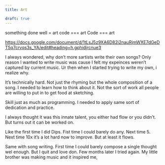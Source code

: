 ```yaml
---
title: Art

draft: true
---
```


something done well = art
code === art 
Code === art 

https://docs.google.com/document/d/1tLsJ5z9XA6D82i2nauRjmWXE7dGeDT5q7crvqs3s_YA/edit#heading=h.gphidjrcnue3


I always wondered, why don’t more sartists write their own songs? Only reason I wanted to write music was cause I felt my expeinces weren’t captured by current music.  Ur then when I started trying to write my own, i realize why. 

It’s technically hard. Not just the rhyming but the whole composition of a song. I needed to learn how to think about it. Not the sort of work all people are willing to put in to get food at sketching.

Skill just as much as programming. I needed to apply same sort of dedication and practice. 

I always thought it was this innate talent, you either had flow or you didn’t. But turns out it can be worked on. 

Like the first time I did Dips. Fist time I could barely do any. Next time 5. Next time 10x it’s a lot hard now to improve. But at least it flows.

Same with song writing. First time I could barely compose a single thought wel enough. But I quit and love don. Few months later I tried again. My little brother was making music and it inspired me,
